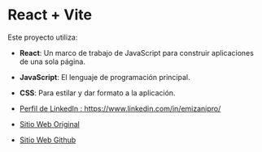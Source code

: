# React + Vite

Este proyecto utiliza:

- **React**: Un marco de trabajo de JavaScript para construir aplicaciones de una sola página.
- **JavaScript**: El lenguaje de programación principal.
- **CSS**: Para estilar y dar formato a la aplicación.

- [Perfil de LinkedIn : https://www.linkedin.com/in/emizanipro/ ](https://www.linkedin.com/in/emizanipro/)
- [Sitio Web Original](https://emizanopro.000webhostapp.com/)
- [Sitio Web Github](https://emizanipro.github.io/myprofile/)



